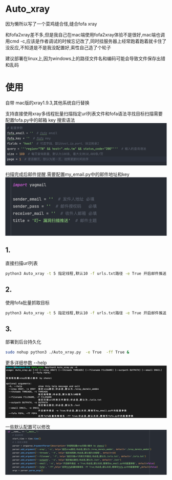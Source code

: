 # Auto_xray
因为懒所以写了一个菜鸡缝合怪,缝合fofa xray

和fofa2xray差不多,但是我自己在mac端使用fofa2xray体验不是很好,mac端也调用cmd -c,应该是作者调试的时候忘记改了,同时挂服务器上经常跑着跑着就卡住了没反应,不知道是不是我没配置好,索性自己造了个轮子

建议部署在linux上,因为windows上的路径文件名和编码可能会导致文件保存出错和乱码

# 使用
自带 mac版的xray1.9.3,其他系统自行替换

支持直接使用xray多线程批量扫描指定url列表文件和fofa语法寻找目标扫描需要配置fofa.py中的邮箱 key 搜索语法
![](https://raw.githubusercontent.com/chencicici/images/main/202210262249314.png)

扫描完成后邮件提醒.需要配置my_email.py中的邮件地址和key
![](https://raw.githubusercontent.com/chencicici/images/main/202210262250753.png)


## 1.
直接扫描url列表
```bash
python3 Auto_xray -t 5 指定线程,默认10 -f urls.txt路径 -e True 开启邮件推送
```

## 2.
使用fofa批量抓取目标
```bash
python3 Auto_xray -t 5 指定线程,默认10 -f urls.txt路径 -e True 开启邮件推送 -ff True 开启fofa批量
```

## 3.
部署到后台持久化
```bash
sudo nohup python3 ./Auto_xray.py  -e True  -ff True &  
```

更多详细参数 --help
![](https://raw.githubusercontent.com/chencicici/images/main/202210262248211.png)

一些默认配置可以修改
![](https://raw.githubusercontent.com/chencicici/images/main/202210262341074.png)
